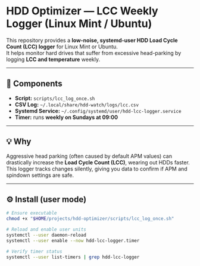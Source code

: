 # HDD Optimizer — LCC Weekly Logger (Linux Mint / Ubuntu)

This repository provides a **low-noise, systemd-user HDD Load Cycle Count (LCC) logger** for Linux Mint or Ubuntu.  
It helps monitor hard drives that suffer from excessive head-parking by logging **LCC and temperature** weekly.

---

## 🧩 Components
- **Script:** `scripts/lcc_log_once.sh`
- **CSV Log:** `~/.local/share/hdd-watch/logs/lcc.csv`
- **Systemd Service:** `~/.config/systemd/user/hdd-lcc-logger.service`
- **Timer:** runs **weekly on Sundays at 09:00**

---

## 💡 Why
Aggressive head parking (often caused by default APM values) can drastically increase the **Load Cycle Count (LCC)**, wearing out HDDs faster.  
This logger tracks changes silently, giving you data to confirm if APM and spindown settings are safe.

---

## ⚙️ Install (user mode)

```bash
# Ensure executable
chmod +x "$HOME/projects/hdd-optimizer/scripts/lcc_log_once.sh"

# Reload and enable user units
systemctl --user daemon-reload
systemctl --user enable --now hdd-lcc-logger.timer

# Verify timer status
systemctl --user list-timers | grep hdd-lcc-logger
